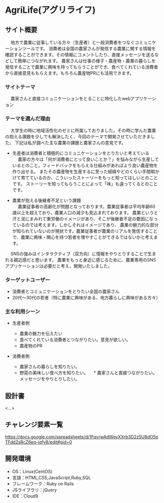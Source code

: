 # AgriLife(アグリライフ)

## サイト概要
&emsp; 地方で農業に従事している方々（生産者）と一般消費者をつなぐコミュニケーションツールです。
消費者は全国の農家さんが発信する農業に関する情報を確認することができます。その情報にコメントしたり、直接メッセージを送るなどして簡単につながれます。
農家さんは仕事の様子・農産物・農業の暮らしを発信することで農業に興味を持ってもらうことができ、食べてくれている消費者から直接意見ももらえます。もちろん農産物PRにも活用できます。

### サイトテーマ
&emsp; 農家さんと直接コミュニケーションをとることに特化したwebアプリケーション

### テーマを選んだ理由
&emsp; 大学生の時に地域活性化のゼミに所属しておりました。その時に学んだ農業の抱える課題を少しでも解決したく、今回のテーマで開発させていただきました。
下記は私が調べた主な農業の課題と農家さんの意見です。

* 生産者は消費者と積極的にコミュニケーションをとりたいと考えている <br>
&emsp; 農家の方々は「何が消費者にとって良いことか？」を悩みながら生産しているとのこと。フィードバックをもらえる仕組みがあればより良い農産物を作り出せる。
またその農産物を生産するに至った経緯やどのくらい手間暇かけて育てているのか、こういったストーリーをもっと知ってほしいとのことです。
ストーリーを知ってもらうことによって「味」も違ってくるとのことです。

* 農業が抱える後継者不足という課題 <br>
&emsp; 農業従事者の高齢化が問題となっております。農業従事者は平均年齢60歳以上を超えており、農業人口の減少も見込まれております。
農業というと汗と泥にまみれて重労働のイメージがあり、そこが後継者不足の要因になっているのでは考えます。しかしそれはイメージであり、
農業の魅力的な部分が知られていないのが現状です。農業従事者が農業のリアルを発信することで、農業に興味・関心を持つ若者を増やすことができるではないかと考えます。

&emsp; SNSの強みはインタラクティブ（双方向）に情報をやりとりすることで生まれる親近感だと思います。
農業をもっと身近に感じるために、農業専用のSNSアプリケーションは必要だと考え、開発いたしました。

### ターゲットユーザー
* 消費者とコミュニケーションをとりたい全国の農家さん
* 20代～30代の若者（特に農業に興味がある、地方暮らしに興味がある方々）

### 主な利用シーン
* 生産者側
  * 農業の魅力を伝えたい
  * 食べてくれている消費者とつながりたい。意見が欲しい。
  * 農産物のPR

* 消費者側
  * 農家さんの暮らしを知りたい。
  * 野菜の美味しい食べ方を知りたい。
　* 農家さんと直接つながりたい。メッセージをやりとりしたい。

## 設計書
<...>

## チャレンジ要素一覧
https://docs.google.com/spreadsheets/d/1FqyrwAdWqyXXrb3D2z5U8dO5oTFdd2sRcZ6eq-jqfy8/edit#gid=0

## 開発環境
- OS：Linux(CentOS)
- 言語：HTML,CSS,JavaScript,Ruby,SQL
- フレームワーク：Ruby on Rails
- JSライブラリ：jQuery
- IDE：Cloud9